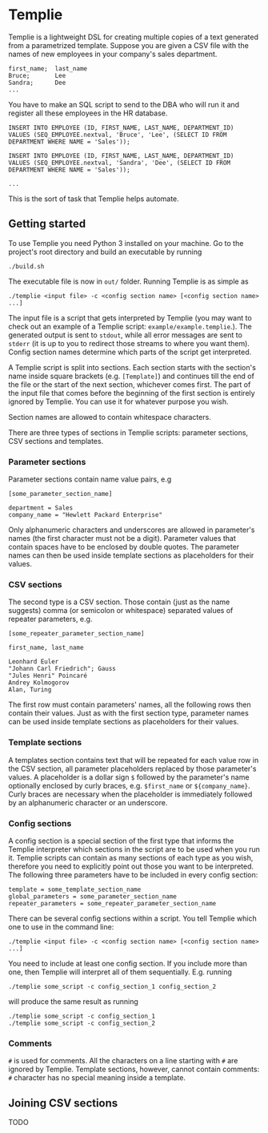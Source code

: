 # Templie

Templie is a lightweight DSL for creating multiple copies of a text generated from a parametrized template.
Suppose you are given a CSV file with the names of new employees in your company's sales department.

```
first_name;  last_name
Bruce;       Lee
Sandra;      Dee
...
```

You have to make an SQL script to send to the DBA who will run it and register all these employees
in the HR database.

```
INSERT INTO EMPLOYEE (ID, FIRST_NAME, LAST_NAME, DEPARTMENT_ID)
VALUES (SEQ_EMPLOYEE.nextval, 'Bruce', 'Lee', (SELECT ID FROM DEPARTMENT WHERE NAME = 'Sales'));

INSERT INTO EMPLOYEE (ID, FIRST_NAME, LAST_NAME, DEPARTMENT_ID)
VALUES (SEQ_EMPLOYEE.nextval, 'Sandra', 'Dee', (SELECT ID FROM DEPARTMENT WHERE NAME = 'Sales'));

...
```

This is the sort of task that Templie helps automate.

## Getting started

To use Templie you need Python 3 installed on your machine.
Go to the project's root directory and build an executable by running

```
./build.sh
```

The executable file is now in `out/` folder. Running Templie is as simple as

```
./templie <input file> -c <config section name> [<config section name> ...]
```

The input file is a script that gets interpreted by Templie (you may want to check out an example of a Templie
script: `example/example.templie`.). The generated output is sent to `stdout`,
while all error messages are sent to `stderr` (it is up to you to redirect those streams to where you want them).
Config section names determine which parts of the script get interpreted.

A Templie script is split into sections. Each section starts with the
section's name inside square brackets (e.g. `[Template]`) and continues till
the end of the file or the start of the next section, whichever comes first.
The part of the input file that comes before the beginning of the first section is
entirely ignored by Templie. You can use it for whatever purpose you wish.

Section names are allowed to contain whitespace characters.

There are three types of sections in Templie scripts: parameter sections, CSV sections and templates.

### Parameter sections

Parameter sections contain name value pairs, e.g

```
[some_parameter_section_name]

department = Sales
company_name = "Hewlett Packard Enterprise"
```

Only alphanumeric characters and underscores are allowed in parameter's names (the first character must not be a digit).
Parameter values that contain spaces have to be enclosed by double quotes.
The parameter names can then be used inside template sections as placeholders for their values.

### CSV sections

The second type is a CSV section. Those contain (just as the name suggests) comma (or semicolon or whitespace)
separated values of repeater parameters, e.g.

```
[some_repeater_parameter_section_name]

first_name, last_name

Leonhard Euler
"Johann Carl Friedrich"; Gauss
"Jules Henri" Poincaré
Andrey Kolmogorov
Alan, Turing
```

The first row must contain parameters' names, all the following rows then contain their values. Just as with
the first section type, parameter names can be used inside template sections as placeholders for their values.

### Template sections

A templates section contains text that will be repeated for each value row in the CSV section, all parameter
placeholders replaced by those parameter's values. A placeholder is a dollar sign `$` followed by the
parameter's name optionally enclosed by curly braces, e.g. `$first_name` or `${company_name}`.
Curly braces are necessary when the placeholder is immediately followed by an alphanumeric character or an underscore.

### Config sections

A config section is a special section of the first type that informs the Templie interpreter which sections in the script are
to be used when you run it. Templie scripts can contain as many sections of each type as you wish, therefore you need to
explicitly point out those you want to be interpreted. The following three parameters have to be included
in every config section:

```
template = some_template_section_name
global_parameters = some_parameter_section_name
repeater_parameters = some_repeater_parameter_section_name
```

There can be several config sections within a script. You tell Templie which one to use in the command line:
```
./templie <input file> -c <config section name> [<config section name> ...]
```

You need to include at least one config section. If you include more than one, then Templie will interpret all
of them sequentially. E.g. running

```
./templie some_script -c config_section_1 config_section_2
```

will produce the same result as running

```
./templie some_script -c config_section_1
./templie some_script -c config_section_2
```

### Comments

`#` is used for comments. All the characters on a line starting with `#` are ignored by Templie. Template sections,
however, cannot contain comments: `#` character has no special meaning inside a template.

## Joining CSV sections

TODO